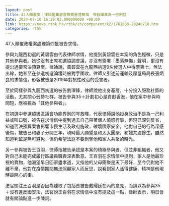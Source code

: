 ```yaml
---
layout: post
title: 47人顛覆案｜律師指黃碧雲無簽墨落無悔　岑敖暉非為一己利益
date: 2024-07-10 16:29:02.000000000 +08:00
link: https://news.rthk.hk/rthk/ch/component/k2/1761038-20240710.htm
categories: rthk
---
```


47人顛覆政權案處理第四批被告求情。

參與九龍西初選的黃碧雲由代表律師求情，他提到黃碧雲在本案的角色輕微，只是其他參與者。她從沒有出席初選協調會議，亦沒有簽署「墨落無悔」聲明，更沒有提出過要否決預算案。律師說，黃碧雲在九龍西初選9名候選人中得票第七，無法出線，她甚至在參選初選論壇時被對手圍攻。律師又引述前運輸及房屋局局長張炳良的求情信，形容被告是2019年對抗性政治的受害者。

至於同樣參與九龍西初選的被告劉澤鋒，律師說他出身基層，十分投入服務社區的活動，尤其關心弱勢社群，被告參與35＋計劃初心是貢獻香港，他在案中參與時間短，應被視為「其他參與者」。

在初選中參選超級區議會功能界別的岑敖暉，代表律師說他投身政治不是為一己利益或叫口號，被告在求情信中提到過去自己帶著個人憤怒行事，但現已深刻反省，知道否決預算案會影響市民生活及政府施政，破壞國家安全，他對自己的行為深感後悔，被告已和妻子分開三年，現時最大願望是和太太團聚，和她共渡餘生，雖然知道判監是無可避免，但仍希望法庭不要剝奪他和家人共聚的時光。

另一參與被告王百羽，律師指被告承認是本案的積極參與者，但並非組織者，他又對自己未能完成履行區議員職責深表歉意。王百羽在求情信中提到，家人是他最珍視的寶物，他渴望早日回家盡孝道，又指他的父母團聚是天下最好，至今仍對他不離不棄，他對在疫情期間無法照顧家人而反思，說看到家人活得健康、精神是他現時最開心的事。

法官關注王百羽是否因為聽取了包括首被告戴耀廷在內的意見，而誤以為參與35＋沒有違反國安法，法官說王百羽在求情信中沒有提及這一點，律師表示，明日會就有關論點進一步陳詞。
